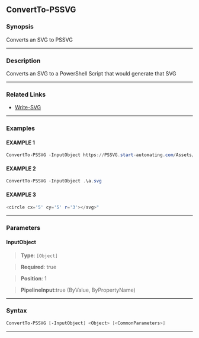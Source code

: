 
ConvertTo-PSSVG
---------------
### Synopsis
Converts an SVG to PSSVG

---
### Description

Converts an SVG to a PowerShell Script that would generate that SVG

---
### Related Links
* [Write-SVG](Write-SVG.md)



---
### Examples
#### EXAMPLE 1
```PowerShell
ConvertTo-PSSVG -InputObject https://PSSVG.start-automating.com/Assets/PSSVG.svg
```

#### EXAMPLE 2
```PowerShell
ConvertTo-PSSVG -InputObject .\a.svg
```

#### EXAMPLE 3
```PowerShell
<circle cx='5' cy='5' r='3'></svg>"
```

---
### Parameters
#### **InputObject**

> **Type**: ```[Object]```

> **Required**: true

> **Position**: 1

> **PipelineInput**:true (ByValue, ByPropertyName)



---
### Syntax
```PowerShell
ConvertTo-PSSVG [-InputObject] <Object> [<CommonParameters>]
```
---


